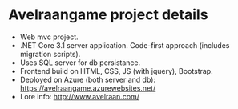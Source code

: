 # Avelraangame project details
- Web mvc project.
- .NET Core 3.1 server application. Code-first approach (includes migration scripts).
- Uses SQL server for db persistance.
- Frontend build on HTML, CSS, JS (with jquery), Bootstrap.
- Deployed on Azure (both server and db): https://avelraangame.azurewebsites.net/
- Lore info: http://www.avelraan.com/
